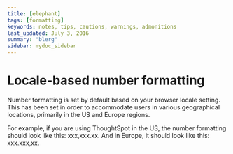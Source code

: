 ```yaml
---
title: [elephant]
tags: [formatting]
keywords: notes, tips, cautions, warnings, admonitions
last_updated: July 3, 2016
summary: "blerg"
sidebar: mydoc_sidebar
---
```

# Locale-based number formatting

Number formatting is set by default based on your browser locale setting. This has been set in order to accommodate users in various geographical locations, primarily in the US and Europe regions.

For example, if you are using ThoughtSpot in the US, the number formatting should look like this: xxx,xxx.xx. And in Europe, it should look like this: xxx.xxx,xx.

